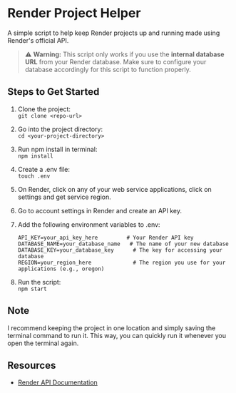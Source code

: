 # Render Project Helper

A simple script to help keep Render projects up and running made using Render's official API.

> ⚠️ **Warning:** This script only works if you use the **internal database URL** from your Render database. Make sure to configure your database accordingly for this script to function properly.

## Steps to Get Started

1. Clone the project:  
   `git clone <repo-url>`

2. Go into the project directory:  
   `cd <your-project-directory>`

3. Run npm install in terminal:  
   `npm install`

4. Create a .env file:  
   `touch .env`

6. On Render, click on any of your web service applications, click on settings and get service region.

7. Go to account settings in Render and create an API key.

8. Add the following environment variables to .env:  
   ```plaintext
   API_KEY=your_api_key_here         # Your Render API key
   DATABASE_NAME=your_database_name   # The name of your new database
   DATABASE_KEY=your_database_key      # The key for accessing your database
   REGION=your_region_here             # The region you use for your applications (e.g., oregon)
   
9. Run the script:  
   `npm start`

## Note

I recommend keeping the project in one location and simply saving the terminal command to run it. This way, you can quickly run it whenever you open the terminal again.

## Resources

- [Render API Documentation](https://api-docs.render.com/reference/introduction)
